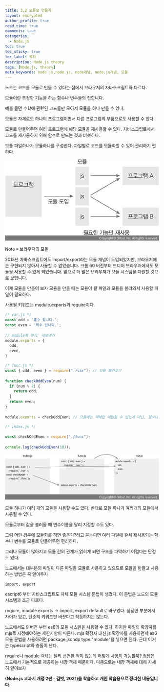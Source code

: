 ```yaml
---
title: 3.2 모듈로 만들기
layout: encrypted
author_profile: true
read_time: true
comments: true
categories:
  - Node.js
toc: true
toc_sticky: true
toc_label: 목차
description: Node.js theory
tags: [Node.js, theory]
meta_keywords: node js,node.js, node개념, node.js개념, 모듈
---
```


노드는 코드를 모듈로 만들 수 있다는 점에서 브라우저의 자바스크립트와 다르다.

모듈이란 특정한 기능을 하는 함수나 변수들의 집합니다.

예를 들면 수학에 관련된 코드들만 모아서 모듈을 하나 만들 수 있다.

모듈은 자체로도 하나의 프로그램이면서 다른 프로그램의 부품으로도 사용할 수 있다.

모듈로 만들어두면 여러 프로그램에 해당 모듈을 재사용할 수 있다. 자바스크립트에서 코드를 재사용하기 위해 함수로 만드는 것과 비슷하다.

보통 파일하나가 모듈하나를 구성한다. 파일별로 코드를 모듈화할 수 있어 관리하기 편하다.

<img src="/assets/images/node.js/3.2.1.jpg" />

Note ≡ 브라우저의 모듈

2015년 자바스크립트에도 import/export라는 모듈 개념이 도입되었지만, 브라우저에는 구현되지 않아서 사용할 수 없었습니다. 크롬 60 버전부터 드디어 브라우저에서도 모듈을 사용할 수 있게 되었습니다. 앞으로 더 많은 브라우저가 모듈 시스템을 지원할 것으로 보입니다.

이제 모듈을 만들어 보자 모듈을 만들 때는 모듈이 될 파일과 모듈을 불러와서 사용할 파일이 필요하다.

사용될 키워드는 module.exports와 require이다.

```jsx
/* var.js */
const odd = '홀수 입니다.';
const even = '짝수 입니다.';

// module화 하기, 내보내기
module.exports = {
  odd,
  even,
}
```

```jsx
/* func.js */
const { odd, even } = require("./var"); // 모듈 불러오기

function checkOddEven(num) {
  if (num % 2) {
    return odd;
  }
  return even;
}

module.exports = checkOddEven; // 모듈에는 객체만 대입할 수 있는게 아닌, 함수나 변수를 대입해도 무방하다.
```

```jsx
/* index.js */

const checkOddEven = require("./func");

console.log(checkOddEven(10));
```

<img src="/assets/images/node.js/3.2.2.png" />

모듈 하나가 여러 개의 모듈을 사용할 수도 있다. 반대로 모듈 하나가 여러개의 모듈에서 사용될 수 있다.

모듈로부터 값을 불러올 때 변수이름을 달리 지정할 수도 있다.

그럼 어떤 경우에 모듈화를 하면 좋은가?라고 묻는다면 여러 파일에 걸쳐 재사용되는 함수나 변수를 모듈로 만들어두면 편리하다. 

그러나 모듈이 많아지고 모듈 간의 관계가 얽히게 되면 구조를 파악하기 어렵다는 단점도 있다.

노드에서는 대부분의 파일이 다른 파일을 모듈로 사용하고 있으므로 모듈을 만들고 사용하는 방법은 꼭 알아두자

`import, export`

escript6 부터 자바스크립트도 자체 모듈 시스템 문법이 생겼다. 이 문법은 노드의 모듈 시스템과 조금 다르다.

require, module.exports → import, export default로 바꾸었다. 상당한 부분에서 차이가 있고, 단순히 키워드만 바꾼다고 작동하지는 않는다.

노드에서도 9 버전 부터 es6의 모듈 시스템을 사용할 수 있다. 하지만 파일의 확장자를 mjs로 지정해야하는 제한사항이 따른다. mjs 확장자 대신 js 확장자를 사용하면서 es6 모듈 문법을 사용하려면 package.jsondp type:"module"을 넣으면 된다. 근데 이거는 typescript와 충돌이 난다.

require나 module 객체는 달리 선언한 적이 없는데 어떻게 사용이 가능할까? 정답은 노드에서 기본적으로 제공하는 내장 객체 때문이다. 다음으로는 내장 객체에 대해 자세히 알아보자

**(Node.js 교과서 개정 2판 - 길벗, 2021)을 학습하고 개인 학습용으로 정리한 내용입니다.**